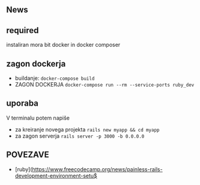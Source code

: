 ## News

## required
instaliran mora bit docker in docker composer

## zagon dockerja
  * buildanje:
  `docker-compose build`
  * ZAGON DOCKERJA  `docker-compose run --rm --service-ports ruby_dev`

## uporaba
V terminalu potem napiše
 * za kreiranje novega projekta `rails new myapp && cd myapp`
  * za zagon serverja `rails server -p 3000 -b 0.0.0.0`

## POVEZAVE 
  * [ruby](https://www.freecodecamp.org/news/painless-rails-development-environment-setu$


